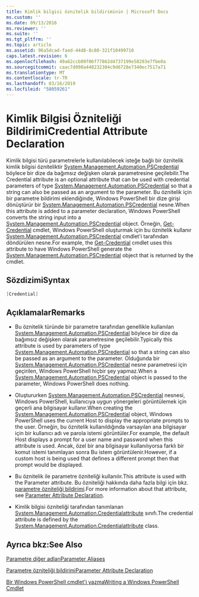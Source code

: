 ```yaml
---
title: Kimlik bilgisi öznitelik bildiriminin | Microsoft Docs
ms.custom: ''
ms.date: 09/13/2016
ms.reviewer: ''
ms.suite: ''
ms.tgt_pltfrm: ''
ms.topic: article
ms.assetid: 96a5dcad-faed-44d8-8c80-321f10499710
caps.latest.revision: 6
ms.openlocfilehash: 49a62ccb09f06f77862d4737199e58293e7fbe0a
ms.sourcegitcommit: caac7d098a448232304c9d6728e7340ec7517a71
ms.translationtype: MT
ms.contentlocale: tr-TR
ms.lasthandoff: 03/16/2019
ms.locfileid: "58059261"
---
```

# <a name="credential-attribute-declaration"></a><span data-ttu-id="9c887-102">Kimlik Bilgisi Özniteliği Bildirimi</span><span class="sxs-lookup"><span data-stu-id="9c887-102">Credential Attribute Declaration</span></span>

<span data-ttu-id="9c887-103">Kimlik bilgisi türü parametrelerle kullanılabilecek isteğe bağlı bir öznitelik kimlik bilgisi özniteliktir [System.Management.Automation.PSCredential](/dotnet/api/System.Management.Automation.PSCredential) böylece bir dize da bağımsız değişken olarak parametresine geçilebilir.</span><span class="sxs-lookup"><span data-stu-id="9c887-103">The Credential attribute is an optional attribute that can be used with credential parameters of type [System.Management.Automation.PSCredential](/dotnet/api/System.Management.Automation.PSCredential) so that a string can also be passed as an argument to the parameter.</span></span> <span data-ttu-id="9c887-104">Bu öznitelik için bir parametre bildirimi eklendiğinde, Windows PowerShell bir dize girişi dönüştürür bir [System.Management.Automation.PSCredential](/dotnet/api/System.Management.Automation.PSCredential) nesne.</span><span class="sxs-lookup"><span data-stu-id="9c887-104">When this attribute is added to a parameter declaration, Windows PowerShell converts the string input into a [System.Management.Automation.PSCredential](/dotnet/api/System.Management.Automation.PSCredential) object.</span></span> <span data-ttu-id="9c887-105">Örneğin, [Get-Credential](/powershell/module/Microsoft.PowerShell.Security/Get-Credential) cmdlet, Windows PowerShell oluşturmak için bu öznitelik kullanır [System.Management.Automation.PSCredential](/dotnet/api/System.Management.Automation.PSCredential) cmdlet'i tarafından döndürülen nesne.</span><span class="sxs-lookup"><span data-stu-id="9c887-105">For example, the [Get-Credential](/powershell/module/Microsoft.PowerShell.Security/Get-Credential) cmdlet uses this attribute to have Windows PowerShell generate the [System.Management.Automation.PSCredential](/dotnet/api/System.Management.Automation.PSCredential) object that is returned by the cmdlet.</span></span>

## <a name="syntax"></a><span data-ttu-id="9c887-106">Sözdizimi</span><span class="sxs-lookup"><span data-stu-id="9c887-106">Syntax</span></span>

```csharp
[Credential]
```

## <a name="remarks"></a><span data-ttu-id="9c887-107">Açıklamalar</span><span class="sxs-lookup"><span data-stu-id="9c887-107">Remarks</span></span>

- <span data-ttu-id="9c887-108">Bu öznitelik türünde bir parametre tarafından genellikle kullanılan [System.Management.Automation.PSCredential](/dotnet/api/System.Management.Automation.PSCredential) böylece bir dize da bağımsız değişken olarak parametresine geçilebilir.</span><span class="sxs-lookup"><span data-stu-id="9c887-108">Typically this attribute is used by parameters of type [System.Management.Automation.PSCredential](/dotnet/api/System.Management.Automation.PSCredential) so that a string can also be passed as an argument to the parameter.</span></span> <span data-ttu-id="9c887-109">Olduğunda bir [System.Management.Automation.PSCredential](/dotnet/api/System.Management.Automation.PSCredential) nesne parametresi için geçirilen, Windows PowerShell hiçbir şey yapmaz.</span><span class="sxs-lookup"><span data-stu-id="9c887-109">When a [System.Management.Automation.PSCredential](/dotnet/api/System.Management.Automation.PSCredential) object is passed to the parameter, Windows PowerShell does nothing.</span></span>

- <span data-ttu-id="9c887-110">Oluştururken [System.Management.Automation.PSCredential](/dotnet/api/System.Management.Automation.PSCredential) nesnesi, Windows PowerShell, kullanıcıya uygun yönergeleri görüntülemek için geçerli ana bilgisayar kullanır.</span><span class="sxs-lookup"><span data-stu-id="9c887-110">When creating the [System.Management.Automation.PSCredential](/dotnet/api/System.Management.Automation.PSCredential) object, Windows PowerShell uses the current Host to display the appropriate prompts to the user.</span></span> <span data-ttu-id="9c887-111">Örneğin, bu öznitelik kullanıldığında varsayılan ana bilgisayar için bir kullanıcı adı ve parola istemi görüntüler.</span><span class="sxs-lookup"><span data-stu-id="9c887-111">For example, the default Host displays a prompt for a user name and password when this attribute is used.</span></span> <span data-ttu-id="9c887-112">Ancak, özel bir ana bilgisayar kullanılıyorsa farklı bir komut istemi tanımlayan sonra Bu istem görüntülenir.</span><span class="sxs-lookup"><span data-stu-id="9c887-112">However, if a custom host is being used that defines a different prompt then that prompt would be displayed.</span></span>

- <span data-ttu-id="9c887-113">Bu öznitelik ile parametre özniteliği kullanılır.</span><span class="sxs-lookup"><span data-stu-id="9c887-113">This attribute is used with the Parameter attribute.</span></span> <span data-ttu-id="9c887-114">Bu özniteliği hakkında daha fazla bilgi için bkz. [parametre özniteliği bildirimi](./parameter-attribute-declaration.md).</span><span class="sxs-lookup"><span data-stu-id="9c887-114">For more information about that attribute, see [Parameter Attribute Declaration](./parameter-attribute-declaration.md).</span></span>

- <span data-ttu-id="9c887-115">Kimlik bilgisi özniteliği tarafından tanımlanan [System.Management.Automation.Credentialattribute](/dotnet/api/System.Management.Automation.CredentialAttribute) sınıfı.</span><span class="sxs-lookup"><span data-stu-id="9c887-115">The credential attribute is defined by the [System.Management.Automation.Credentialattribute](/dotnet/api/System.Management.Automation.CredentialAttribute) class.</span></span>

## <a name="see-also"></a><span data-ttu-id="9c887-116">Ayrıca bkz:</span><span class="sxs-lookup"><span data-stu-id="9c887-116">See Also</span></span>

[<span data-ttu-id="9c887-117">Parametre diğer adları</span><span class="sxs-lookup"><span data-stu-id="9c887-117">Parameter Aliases</span></span>](./parameter-aliases.md)

[<span data-ttu-id="9c887-118">Parametre özniteliği bildirimi</span><span class="sxs-lookup"><span data-stu-id="9c887-118">Parameter Attribute Declaration</span></span>](./parameter-attribute-declaration.md)

[<span data-ttu-id="9c887-119">Bir Windows PowerShell cmdlet'i yazma</span><span class="sxs-lookup"><span data-stu-id="9c887-119">Writing a Windows PowerShell Cmdlet</span></span>](./writing-a-windows-powershell-cmdlet.md)
